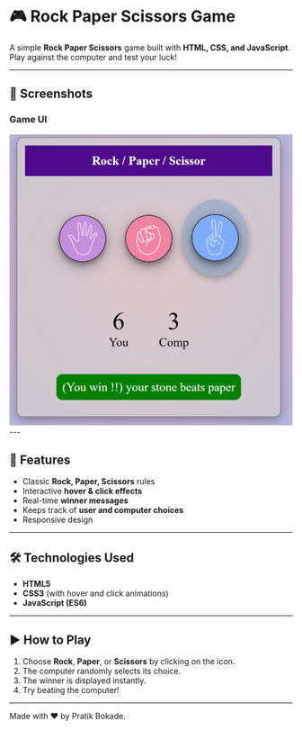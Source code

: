 # 🎮 Rock Paper Scissors Game

A simple **Rock Paper Scissors** game built with **HTML, CSS, and JavaScript**.  
Play against the computer and test your luck!  

---

## 📸 Screenshots

### Game UI
<img src="./media/screenshot.png" width="550">
---

## 🚀 Features
- Classic **Rock, Paper, Scissors** rules
- Interactive **hover & click effects**
- Real-time **winner messages**
- Keeps track of **user and computer choices**
- Responsive design

---

## 🛠️ Technologies Used
- **HTML5**
- **CSS3** (with hover and click animations)
- **JavaScript (ES6)**

---

## ▶️ How to Play
1. Choose **Rock**, **Paper**, or **Scissors** by clicking on the icon.
2. The computer randomly selects its choice.
3. The winner is displayed instantly.
4. Try beating the computer!

---

Made with ❤️ by Pratik Bokade.
